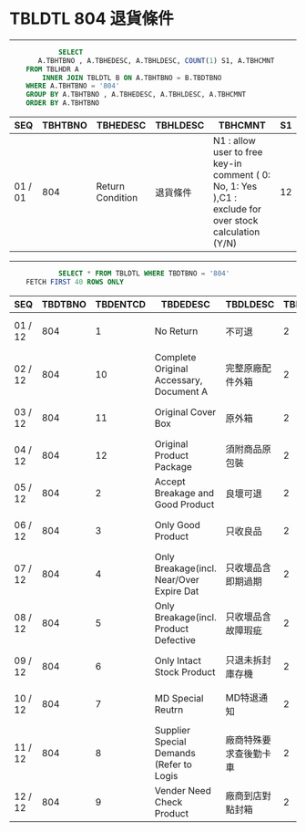 # TBLDTL 804 退貨條件 

---

```sql
            SELECT
       A.TBHTBNO , A.TBHEDESC, A.TBHLDESC, COUNT(1) S1, A.TBHCMNT
    FROM TBLHDR A
        INNER JOIN TBLDTL B ON A.TBHTBNO = B.TBDTBNO
    WHERE A.TBHTBNO = '804'
    GROUP BY A.TBHTBNO , A.TBHEDESC, A.TBHLDESC, A.TBHCMNT
    ORDER BY A.TBHTBNO

```

|SEQ|TBHTBNO|TBHEDESC|TBHLDESC|TBHCMNT|S1|
| -- | -- | -- | -- | -- | -- |
|01 / 01|804|Return Condition|退貨條件|N1 : allow user to free key-in comment ( 0: No, 1: Yes ),C1 : exclude for over stock calculation (Y/N)|12|


---


```sql
            SELECT * FROM TBLDTL WHERE TBDTBNO = '804'
    FETCH FIRST 40 ROWS ONLY

```

|SEQ|TBDTBNO|TBDENTCD|TBDEDESC|TBDLDESC|TBDACCES|TBDNUM1|TBDNUM2|TBDNUM3|TBDNUM4|TBDCHA1|TBDCHA2|TBDCHA3|TBDCHA4|TBDDAT1|TBDDAT2|TBDCRE|TBDUPD|TBDUSR|
| -- | -- | -- | -- | -- | -- | -- | -- | -- | -- | -- | -- | -- | -- | -- | -- | -- | -- | -- |
|01 / 12|804|1|No Return|不可退|2|null|null|null|null|null|null|null|null|null|null|2015-05-14 17:27:17.0|2015-05-29 19:00:49.0|SSFIX_25550|
|02 / 12|804|10|Complete Original  Accessary, Document A|完整原廠配件外箱|2|null|null|null|null|null|null|null|null|null|null|2015-05-14 17:30:58.0|2015-05-29 19:00:49.0|SSFIX_25550|
|03 / 12|804|11|Original Cover Box|原外箱|2|null|null|null|null|null|null|null|null|null|null|2015-05-14 17:31:15.0|2015-05-29 19:00:49.0|SSFIX_25550|
|04 / 12|804|12|Original Product Package|須附商品原包裝|2|null|null|null|null|null|null|null|null|null|null|2015-05-14 17:31:37.0|2015-05-29 19:00:49.0|SSFIX_25550|
|05 / 12|804|2|Accept Breakage and Good Product|良壞可退|2|null|null|null|null|null|null|null|null|null|null|2015-05-14 17:27:41.0|2015-05-29 19:00:49.0|SSFIX_25550|
|06 / 12|804|3|Only Good Product|只收良品|2|null|null|null|null|null|null|null|null|null|null|2015-05-14 17:27:57.0|2015-05-29 19:00:49.0|SSFIX_25550|
|07 / 12|804|4|Only Breakage(incl. Near/Over Expire Dat|只收壞品含即期過期|2|null|null|null|null|null|null|null|null|null|null|2015-05-14 17:28:38.0|2016-03-01 15:35:32.0|F000000959|
|08 / 12|804|5|Only Breakage(incl. Product Defective |只收壞品含故障瑕疵|2|null|null|null|null|null|null|null|null|null|null|2015-05-14 17:29:09.0|2016-03-01 15:36:29.0|F000000959|
|09 / 12|804|6|Only Intact Stock Product|只退未拆封庫存機|2|null|null|null|null|null|null|null|null|null|null|2015-05-14 17:29:31.0|2015-05-29 19:00:49.0|SSFIX_25550|
|10 / 12|804|7|MD Special Reutrn|MD特退通知|2|null|null|null|null|null|null|null|null|null|null|2015-05-14 17:29:43.0|2015-05-29 19:00:49.0|SSFIX_25550|
|11 / 12|804|8|Supplier Special Demands (Refer to Logis|廠商特殊要求查後勤卡車|2|null|null|null|null|null|null|null|null|null|null|2015-05-14 17:30:05.0|2016-03-01 15:39:27.0|F000000959|
|12 / 12|804|9|Vender Need Check Product|廠商到店對點封箱|2|null|null|null|null|null|null|null|null|null|null|2015-05-14 17:30:25.0|2015-05-29 19:00:49.0|SSFIX_25550|

